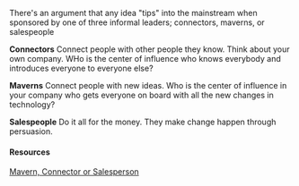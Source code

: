 <!-- TITLE: Tipping Ideas Into Mainstream -->

There's an argument that any idea "tips" into the mainstream when sponsored by one of three informal leaders; connectors, maverns, or salespeople

**Connectors**
Connect people with other people they know. Think about your own company. WHo is the center of influence who knows everybody and introduces everyone to everyone else?

**Maverns**
Connect people with new ideas. Who is the center of influence in your company who gets everyone on board with all the new changes in technology? 

**Salespeople**
Do it all for the money. They make change happen through persuasion.


#### Resources

[Mavern, Connector or Salesperson](https://www.productiveflourishing.com/maven-connector-or-salesperson-whats-your-archetype/)